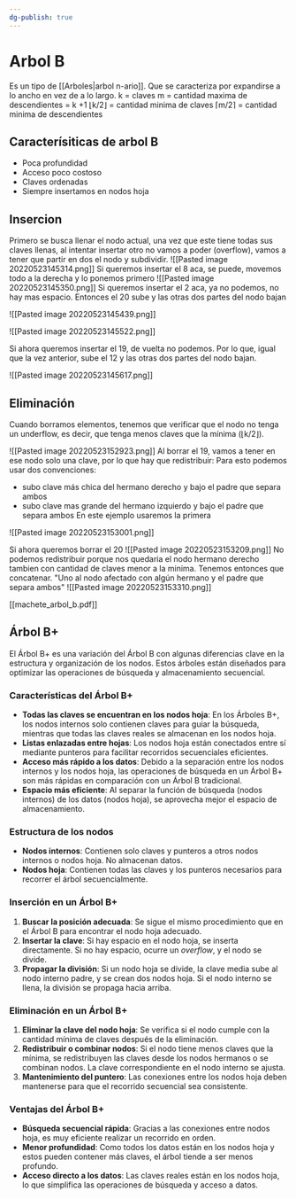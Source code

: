 ```yaml
---
dg-publish: true
---
```

# Arbol B
Es un tipo de [[Arboles|arbol n-ario]]. Que se caracteriza por expandirse a lo ancho en vez de a lo largo.
k = claves
m = cantidad maxima de descendientes = k +1
⌊k/2⌋ = cantidad minima de claves
⌈m/2⌉ = cantidad minima de descendientes
 ## Caracterísiticas de arbol B
 - Poca profundidad
 - Acceso poco costoso
 - Claves ordenadas
 - Siempre insertamos en nodos hoja

## Insercion
Primero se busca llenar el nodo actual, una vez que este tiene todas sus claves llenas, al intentar insertar otro no vamos a poder (overflow), vamos a tener que partir en dos el nodo y subdividir.
![[Pasted image 20220523145314.png]]
Si queremos insertar el 8 aca, se puede, movemos todo a la derecha y lo ponemos primero
![[Pasted image 20220523145350.png]]
Si queremos insertar el 2 aca, ya no podemos, no hay mas espacio. Entonces el 20 sube y las otras dos partes del nodo bajan

![[Pasted image 20220523145439.png]]

![[Pasted image 20220523145522.png]]

Si ahora queremos insertar el 19, de vuelta no podemos. Por lo que, igual que la vez anterior, sube el 12 y las otras dos partes del nodo bajan.

![[Pasted image 20220523145617.png]]

## Eliminación
Cuando borramos elementos, tenemos que verificar que el nodo no tenga un underflow, es decir, que tenga menos claves que la mínima (⌊k/2⌋).

![[Pasted image 20220523152923.png]] 
Al borrar el 19, vamos a tener en ese nodo solo una clave, por lo que hay que redistribuir:
Para esto podemos usar dos convenciones:
- subo clave más chica del hermano derecho y bajo el padre que separa ambos
- subo clave mas grande del hermano izquierdo y bajo el padre que separa ambos
En este ejemplo usaremos la primera

![[Pasted image 20220523153001.png]]


Si ahora queremos borrar el 20
![[Pasted image 20220523153209.png]]
No podemos redistribuir porque nos quedaria el nodo hermano derecho tambien con cantidad de claves menor a la minima. Tenemos entonces que concatenar.
"Uno al nodo afectado con algún hermano y el padre que separa ambos"
![[Pasted image 20220523153310.png]]

[[machete_arbol_b.pdf]]


## Árbol B+

El Árbol B+ es una variación del Árbol B con algunas diferencias clave en la estructura y organización de los nodos. Estos árboles están diseñados para optimizar las operaciones de búsqueda y almacenamiento secuencial.

### Características del Árbol B+

- **Todas las claves se encuentran en los nodos hoja**: En los Árboles B+, los nodos internos solo contienen claves para guiar la búsqueda, mientras que todas las claves reales se almacenan en los nodos hoja.
- **Listas enlazadas entre hojas**: Los nodos hoja están conectados entre sí mediante punteros para facilitar recorridos secuenciales eficientes.
- **Acceso más rápido a los datos**: Debido a la separación entre los nodos internos y los nodos hoja, las operaciones de búsqueda en un Árbol B+ son más rápidas en comparación con un Árbol B tradicional.
- **Espacio más eficiente**: Al separar la función de búsqueda (nodos internos) de los datos (nodos hoja), se aprovecha mejor el espacio de almacenamiento.

### Estructura de los nodos

- **Nodos internos**: Contienen solo claves y punteros a otros nodos internos o nodos hoja. No almacenan datos.
- **Nodos hoja**: Contienen todas las claves y los punteros necesarios para recorrer el árbol secuencialmente.

### Inserción en un Árbol B+

1. **Buscar la posición adecuada**: Se sigue el mismo procedimiento que en el Árbol B para encontrar el nodo hoja adecuado.
2. **Insertar la clave**: Si hay espacio en el nodo hoja, se inserta directamente. Si no hay espacio, ocurre un _overflow_, y el nodo se divide.
3. **Propagar la división**: Si un nodo hoja se divide, la clave media sube al nodo interno padre, y se crean dos nodos hoja. Si el nodo interno se llena, la división se propaga hacia arriba.

### Eliminación en un Árbol B+

1. **Eliminar la clave del nodo hoja**: Se verifica si el nodo cumple con la cantidad mínima de claves después de la eliminación.
2. **Redistribuir o combinar nodos**: Si el nodo tiene menos claves que la mínima, se redistribuyen las claves desde los nodos hermanos o se combinan nodos. La clave correspondiente en el nodo interno se ajusta.
3. **Mantenimiento del puntero**: Las conexiones entre los nodos hoja deben mantenerse para que el recorrido secuencial sea consistente.

### Ventajas del Árbol B+

- **Búsqueda secuencial rápida**: Gracias a las conexiones entre nodos hoja, es muy eficiente realizar un recorrido en orden.
- **Menor profundidad**: Como todos los datos están en los nodos hoja y estos pueden contener más claves, el árbol tiende a ser menos profundo.
- **Acceso directo a los datos**: Las claves reales están en los nodos hoja, lo que simplifica las operaciones de búsqueda y acceso a datos.